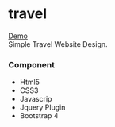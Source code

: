 # travel
<a href="https://hasibahmed88.github.io/travel/">Demo </a> <br>
Simple Travel Website Design.
<br>
<h3>Component</h3>
<ul>
  <li>Html5</li>
  <li>CSS3</li>
  <li>Javascrip</li>
  <li>Jquery Plugin</li>
  <li>Bootstrap 4</li>
</ul>


